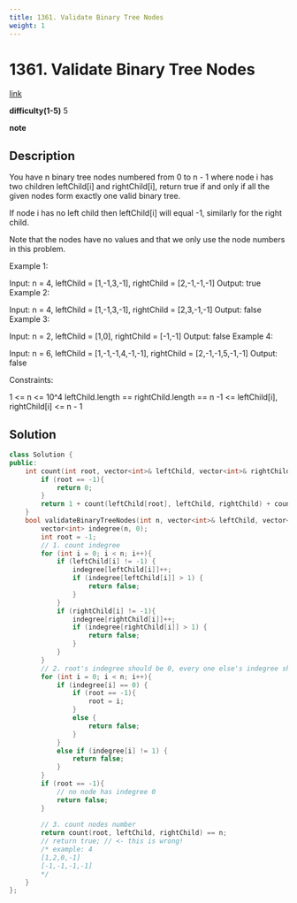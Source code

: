 ```yaml
---
title: 1361. Validate Binary Tree Nodes
weight: 1
---
```

# 1361. Validate Binary Tree Nodes
[link](https://leetcode.com/problems/validate-binary-tree-nodes/)

**difficulty(1-5)**
5

**note**

## Description
You have n binary tree nodes numbered from 0 to n - 1 where node i has two children leftChild[i] and rightChild[i], return true if and only if all the given nodes form exactly one valid binary tree.

If node i has no left child then leftChild[i] will equal -1, similarly for the right child.

Note that the nodes have no values and that we only use the node numbers in this problem.

 

Example 1:



Input: n = 4, leftChild = [1,-1,3,-1], rightChild = [2,-1,-1,-1]
Output: true
Example 2:



Input: n = 4, leftChild = [1,-1,3,-1], rightChild = [2,3,-1,-1]
Output: false
Example 3:



Input: n = 2, leftChild = [1,0], rightChild = [-1,-1]
Output: false
Example 4:



Input: n = 6, leftChild = [1,-1,-1,4,-1,-1], rightChild = [2,-1,-1,5,-1,-1]
Output: false
 

Constraints:

1 <= n <= 10^4
leftChild.length == rightChild.length == n
-1 <= leftChild[i], rightChild[i] <= n - 1

## Solution
```c++
class Solution {
public:
    int count(int root, vector<int>& leftChild, vector<int>& rightChild){
        if (root == -1){
            return 0;
        }
        return 1 + count(leftChild[root], leftChild, rightChild) + count(rightChild[root], leftChild, rightChild);
    }
    bool validateBinaryTreeNodes(int n, vector<int>& leftChild, vector<int>& rightChild) {
        vector<int> indegree(n, 0);
        int root = -1;
        // 1. count indegree
        for (int i = 0; i < n; i++){
            if (leftChild[i] != -1) {
                indegree[leftChild[i]]++;
                if (indegree[leftChild[i]] > 1) {
                    return false;
                }
            }
            if (rightChild[i] != -1){
                indegree[rightChild[i]]++;
                if (indegree[rightChild[i]] > 1) {
                    return false;
                }
            }
        }
        // 2. root's indegree should be 0, every one else's indegree should be 1
        for (int i = 0; i < n; i++){
            if (indegree[i] == 0) {
                if (root == -1){
                    root = i;
                }
                else {
                    return false;
                }
            }
            else if (indegree[i] != 1) {
                return false;
            }
        }
        if (root == -1){
            // no node has indegree 0
            return false;
        }
        
        // 3. count nodes number
        return count(root, leftChild, rightChild) == n;        
        // return true; // <- this is wrong! 
        /* example: 4
        [1,2,0,-1]
        [-1,-1,-1,-1]
        */
    }
};
```